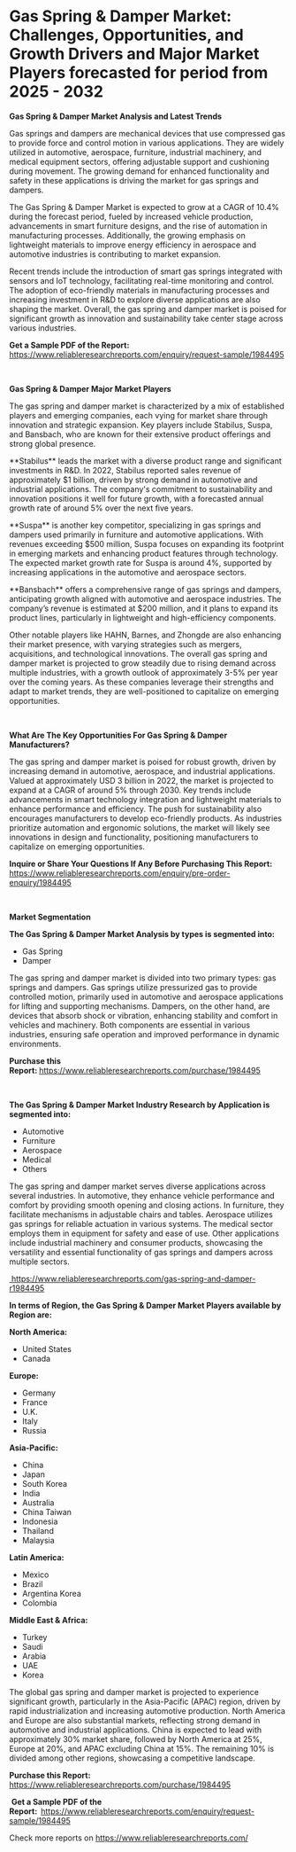 <p><h1>Gas Spring & Damper Market: Challenges, Opportunities, and Growth Drivers and Major Market Players forecasted for period from 2025 - 2032</h1></p><p><strong>Gas Spring & Damper Market Analysis and Latest Trends</strong></p>
<p><p>Gas springs and dampers are mechanical devices that use compressed gas to provide force and control motion in various applications. They are widely utilized in automotive, aerospace, furniture, industrial machinery, and medical equipment sectors, offering adjustable support and cushioning during movement. The growing demand for enhanced functionality and safety in these applications is driving the market for gas springs and dampers.</p><p>The Gas Spring & Damper Market is expected to grow at a CAGR of 10.4% during the forecast period, fueled by increased vehicle production, advancements in smart furniture designs, and the rise of automation in manufacturing processes. Additionally, the growing emphasis on lightweight materials to improve energy efficiency in aerospace and automotive industries is contributing to market expansion. </p><p>Recent trends include the introduction of smart gas springs integrated with sensors and IoT technology, facilitating real-time monitoring and control. The adoption of eco-friendly materials in manufacturing processes and increasing investment in R&D to explore diverse applications are also shaping the market. Overall, the gas spring and damper market is poised for significant growth as innovation and sustainability take center stage across various industries.</p></p>
<p><strong>Get a Sample PDF of the Report:&nbsp;</strong> <a href="https://www.reliableresearchreports.com/enquiry/request-sample/1984495?utm_campaign=2116&utm_medium=2&utm_source=Github&utm_content=ia&utm_term=05022025&utm_id=gas-spring-damper">https://www.reliableresearchreports.com/enquiry/request-sample/1984495</a></p>
<p>&nbsp;</p>
<p><strong>Gas Spring & Damper Major Market Players</strong></p>
<p><p>The gas spring and damper market is characterized by a mix of established players and emerging companies, each vying for market share through innovation and strategic expansion. Key players include Stabilus, Suspa, and Bansbach, who are known for their extensive product offerings and strong global presence.</p><p>**Stabilus** leads the market with a diverse product range and significant investments in R&D. In 2022, Stabilus reported sales revenue of approximately $1 billion, driven by strong demand in automotive and industrial applications. The company's commitment to sustainability and innovation positions it well for future growth, with a forecasted annual growth rate of around 5% over the next five years.</p><p>**Suspa** is another key competitor, specializing in gas springs and dampers used primarily in furniture and automotive applications. With revenues exceeding $500 million, Suspa focuses on expanding its footprint in emerging markets and enhancing product features through technology. The expected market growth rate for Suspa is around 4%, supported by increasing applications in the automotive and aerospace sectors.</p><p>**Bansbach** offers a comprehensive range of gas springs and dampers, anticipating growth aligned with automotive and aerospace industries. The company’s revenue is estimated at $200 million, and it plans to expand its product lines, particularly in lightweight and high-efficiency components. </p><p>Other notable players like HAHN, Barnes, and Zhongde are also enhancing their market presence, with varying strategies such as mergers, acquisitions, and technological innovations. The overall gas spring and damper market is projected to grow steadily due to rising demand across multiple industries, with a growth outlook of approximately 3-5% per year over the coming years. As these companies leverage their strengths and adapt to market trends, they are well-positioned to capitalize on emerging opportunities.</p></p>
<p>&nbsp;</p>
<p><strong>What Are The Key Opportunities For Gas Spring & Damper Manufacturers?</strong></p>
<p><p>The gas spring and damper market is poised for robust growth, driven by increasing demand in automotive, aerospace, and industrial applications. Valued at approximately USD 3 billion in 2022, the market is projected to expand at a CAGR of around 5% through 2030. Key trends include advancements in smart technology integration and lightweight materials to enhance performance and efficiency. The push for sustainability also encourages manufacturers to develop eco-friendly products. As industries prioritize automation and ergonomic solutions, the market will likely see innovations in design and functionality, positioning manufacturers to capitalize on emerging opportunities.</p></p>
<p><strong>Inquire or Share Your Questions If Any Before Purchasing This Report:</strong> <a href="https://www.reliableresearchreports.com/enquiry/pre-order-enquiry/1984495?utm_campaign=2116&utm_medium=2&utm_source=Github&utm_content=ia&utm_term=05022025&utm_id=gas-spring-damper">https://www.reliableresearchreports.com/enquiry/pre-order-enquiry/1984495</a></p>
<p>&nbsp;</p>
<p><strong>Market Segmentation</strong></p>
<p><strong>The Gas Spring & Damper Market Analysis by types is segmented into:</strong></p>
<p><ul><li>Gas Spring</li><li>Damper</li></ul></p>
<p><p>The gas spring and damper market is divided into two primary types: gas springs and dampers. Gas springs utilize pressurized gas to provide controlled motion, primarily used in automotive and aerospace applications for lifting and supporting mechanisms. Dampers, on the other hand, are devices that absorb shock or vibration, enhancing stability and comfort in vehicles and machinery. Both components are essential in various industries, ensuring safe operation and improved performance in dynamic environments.</p></p>
<p><strong>Purchase this Report:&nbsp;</strong><a href="https://www.reliableresearchreports.com/purchase/1984495?utm_campaign=2116&utm_medium=2&utm_source=Github&utm_content=ia&utm_term=05022025&utm_id=gas-spring-damper">https://www.reliableresearchreports.com/purchase/1984495</a></p>
<p>&nbsp;</p>
<p><strong>The Gas Spring & Damper Market Industry Research by Application is segmented into:</strong></p>
<p><ul><li>Automotive</li><li>Furniture</li><li>Aerospace</li><li>Medical</li><li>Others</li></ul></p>
<p><p>The gas spring and damper market serves diverse applications across several industries. In automotive, they enhance vehicle performance and comfort by providing smooth opening and closing actions. In furniture, they facilitate mechanisms in adjustable chairs and tables. Aerospace utilizes gas springs for reliable actuation in various systems. The medical sector employs them in equipment for safety and ease of use. Other applications include industrial machinery and consumer products, showcasing the versatility and essential functionality of gas springs and dampers across multiple sectors.</p></p>
<p><a href="https://www.reliableresearchreports.com/gas-spring-and-damper-r1984495?utm_campaign=2116&utm_medium=2&utm_source=Github&utm_content=ia&utm_term=05022025&utm_id=gas-spring-damper">&nbsp;https://www.reliableresearchreports.com/gas-spring-and-damper-r1984495</a></p>
<p><strong>In terms of Region, the Gas Spring & Damper Market Players available by Region are:</strong></p>
<p>
    <p> <strong> North America: </strong>
        <ul>
            <li>United States</li>
            <li>Canada</li>
        </ul>
        </p> 
    <p> <strong> Europe: </strong>
        <ul>
            <li>Germany</li>
            <li>France</li>
            <li>U.K.</li>
            <li>Italy</li>
            <li>Russia</li>
        </ul>
        </p> 
    <p> <strong> Asia-Pacific: </strong>
        <ul>
            <li>China</li>
            <li>Japan</li>
            <li>South Korea</li>
            <li>India</li>
            <li>Australia</li>
            <li>China Taiwan</li>
            <li>Indonesia</li>
            <li>Thailand</li>
            <li>Malaysia</li>
        </ul>
        </p> 
    <p> <strong> Latin America: </strong>
        <ul>
            <li>Mexico</li>
            <li>Brazil</li>
            <li>Argentina Korea</li>
            <li>Colombia</li>
        </ul>
        </p> 
    <p> <strong> Middle East & Africa: </strong>
        <ul>
            <li>Turkey</li>
            <li>Saudi</li>
            <li>Arabia</li>
            <li>UAE</li>
            <li>Korea</li>
        </ul>
    </p>
    </p>
<p><p>The global gas spring and damper market is projected to experience significant growth, particularly in the Asia-Pacific (APAC) region, driven by rapid industrialization and increasing automotive production. North America and Europe are also substantial markets, reflecting strong demand in automotive and industrial applications. China is expected to lead with approximately 30% market share, followed by North America at 25%, Europe at 20%, and APAC excluding China at 15%. The remaining 10% is divided among other regions, showcasing a competitive landscape.</p></p>
<p><strong>Purchase this Report: </strong><a href="https://www.reliableresearchreports.com/purchase/1984495?utm_campaign=2116&utm_medium=2&utm_source=Github&utm_content=ia&utm_term=05022025&utm_id=gas-spring-damper">https://www.reliableresearchreports.com/purchase/1984495</a></p>
<p>&nbsp;<strong>Get a Sample PDF of the Report:&nbsp;&nbsp;</strong><a href="https://www.reliableresearchreports.com/enquiry/request-sample/1984495?utm_campaign=2116&utm_medium=2&utm_source=Github&utm_content=ia&utm_term=05022025&utm_id=gas-spring-damper">https://www.reliableresearchreports.com/enquiry/request-sample/1984495</a></p>
<p><strong></strong></p>
<p>Check more reports on <a href="https://www.reliableresearchreports.com/?utm_campaign=2116&utm_medium=2&utm_source=Github&utm_content=ia&utm_term=05022025&utm_id=gas-spring-damper">https://www.reliableresearchreports.com/</a></p>